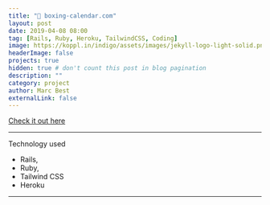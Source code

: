 ```yaml
---
title: "🥊 boxing-calendar.com"
layout: post
date: 2019-04-08 08:00
tag: [Rails, Ruby, Heroku, TailwindCSS, Coding]
image: https://koppl.in/indigo/assets/images/jekyll-logo-light-solid.png
headerImage: false
projects: true
hidden: true # don't count this post in blog pagination
description: ""
category: project
author: Marc Best
externalLink: false
---
```


[Check it out here](https://www.boxing-calendar.com)

---

Technology used

- Rails,
- Ruby,
- Tailwind CSS
- Heroku

---


